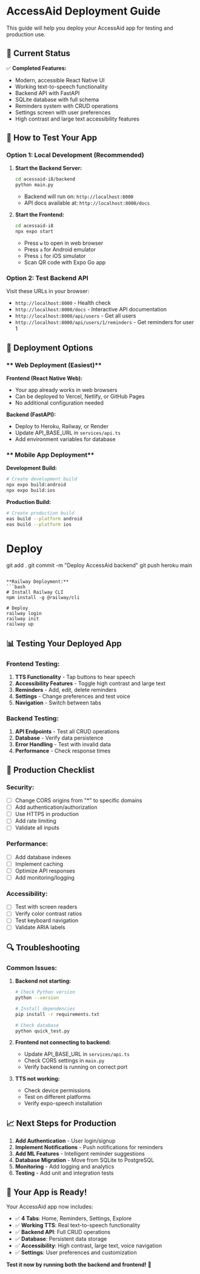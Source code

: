 # AccessAid Deployment Guide

This guide will help you deploy your AccessAid app for testing and production use.

## 🚀 **Current Status**

✅ **Completed Features:**
- Modern, accessible React Native UI
- Working text-to-speech functionality
- Backend API with FastAPI
- SQLite database with full schema
- Reminders system with CRUD operations
- Settings screen with user preferences
- High contrast and large text accessibility features

## 📱 **How to Test Your App**

### **Option 1: Local Development (Recommended)**

1. **Start the Backend Server:**
   ```bash
   cd acessaid-i8/backend
   python main.py
   ```
   - Backend will run on: `http://localhost:8000`
   - API docs available at: `http://localhost:8000/docs`

2. **Start the Frontend:**
   ```bash
   cd acessaid-i8
   npx expo start
   ```
   - Press `w` to open in web browser
   - Press `a` for Android emulator
   - Press `i` for iOS simulator
   - Scan QR code with Expo Go app

### **Option 2: Test Backend API**

Visit these URLs in your browser:
- `http://localhost:8000` - Health check
- `http://localhost:8000/docs` - Interactive API documentation
- `http://localhost:8000/api/users` - Get all users
- `http://localhost:8000/api/users/1/reminders` - Get reminders for user 1

## 🔧 **Deployment Options**

### ** Web Deployment (Easiest)**

**Frontend (React Native Web):**
- Your app already works in web browsers
- Can be deployed to Vercel, Netlify, or GitHub Pages
- No additional configuration needed

**Backend (FastAPI):**
- Deploy to Heroku, Railway, or Render
- Update API_BASE_URL in `services/api.ts`
- Add environment variables for database

### ** Mobile App Deployment**

**Development Build:**
```bash
# Create development build
npx expo build:android
npx expo build:ios
```

**Production Build:**
```bash
# Create production build
eas build --platform android
eas build --platform ios
```



# Deploy
git add .
git commit -m "Deploy AccessAid backend"
git push heroku main
```

**Railway Deployment:**
```bash
# Install Railway CLI
npm install -g @railway/cli

# Deploy
railway login
railway init
railway up
```

## 📊 **Testing Your Deployed App**

### **Frontend Testing:**
1. **TTS Functionality** - Tap buttons to hear speech
2. **Accessibility Features** - Toggle high contrast and large text
3. **Reminders** - Add, edit, delete reminders
4. **Settings** - Change preferences and test voice
5. **Navigation** - Switch between tabs

### **Backend Testing:**
1. **API Endpoints** - Test all CRUD operations
2. **Database** - Verify data persistence
3. **Error Handling** - Test with invalid data
4. **Performance** - Check response times

## 🎯 **Production Checklist**

### **Security:**
- [ ] Change CORS origins from "*" to specific domains
- [ ] Add authentication/authorization
- [ ] Use HTTPS in production
- [ ] Add rate limiting
- [ ] Validate all inputs

### **Performance:**
- [ ] Add database indexes
- [ ] Implement caching
- [ ] Optimize API responses
- [ ] Add monitoring/logging

### **Accessibility:**
- [ ] Test with screen readers
- [ ] Verify color contrast ratios
- [ ] Test keyboard navigation
- [ ] Validate ARIA labels

## 🔍 **Troubleshooting**

### **Common Issues:**

1. **Backend not starting:**
   ```bash
   # Check Python version
   python --version
   
   # Install dependencies
   pip install -r requirements.txt
   
   # Check database
   python quick_test.py
   ```

2. **Frontend not connecting to backend:**
   - Update API_BASE_URL in `services/api.ts`
   - Check CORS settings in `main.py`
   - Verify backend is running on correct port

3. **TTS not working:**
   - Check device permissions
   - Test on different platforms
   - Verify expo-speech installation

## 📈 **Next Steps for Production**

1. **Add Authentication** - User login/signup
2. **Implement Notifications** - Push notifications for reminders
3. **Add ML Features** - Intelligent reminder suggestions
4. **Database Migration** - Move from SQLite to PostgreSQL
5. **Monitoring** - Add logging and analytics
6. **Testing** - Add unit and integration tests

## 🎉 **Your App is Ready!**

Your AccessAid app now includes:
- ✅ **4 Tabs**: Home, Reminders, Settings, Explore
- ✅ **Working TTS**: Real text-to-speech functionality
- ✅ **Backend API**: Full CRUD operations
- ✅ **Database**: Persistent data storage
- ✅ **Accessibility**: High contrast, large text, voice navigation
- ✅ **Settings**: User preferences and customization

**Test it now by running both the backend and frontend!** 🚀
